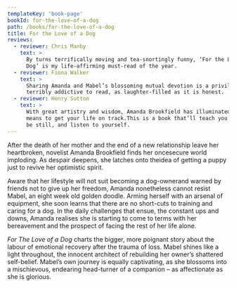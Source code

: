 ```yaml
---
templateKey: 'book-page'
bookId: for-the-love-of-a-dog
path: /books/for-the-love-of-a-dog
title: For the Love of a Dog
reviews:
  - reviewer: Chris Manby
    text: >
      By turns terrifically moving and tea-snortingly funny, ‘For the Love of a
      Dog’ is my life-affirming must-read of the year.
  - reviewer: Fiona Walker
    text: >
      Sharing Amanda and Mabel’s blossoming mutual devotion is a privilege,
      terribly addictive to read, as laughter-filled as it is honest.
  - reviewer: Henry Sutton
    text: >
      With great artistry and wisdom, Amanda Brookfield has illuminated what it
      means to get your life on track.This is a book that’ll teach you to sit,
      be still, and listen to yourself.
---
```


After the death of her mother and the end of a new relationship leave her
heartbroken, novelist Amanda Brookfield finds her oncesecure world imploding. As
despair deepens, she latches onto theidea of getting a puppy just to revive her
optimistic spirit.

Aware that her lifestyle will not suit becoming a dog-ownerand warned by friends
not to give up her freedom, Amanda nonetheless cannot resist Mabel, an eight
week old golden doodle. Arming herself with an arsenal of equipment, she soon
learns that there are no short-cuts to training and caring for a dog. In the
daily challenges that ensue, the constant ups and downs, Amanda realises she is
starting to come to terms with her bereavement and the prospect of facing the
rest of her life alone.

_For The Love of a Dog_ charts the bigger, more poignant story about the labour
of emotional recovery after the trauma of loss. Mabel shines like a light
throughout, the innocent architect of rebuilding her owner’s shattered
self-belief. Mabel’s own journey is equally captivating, as she blossoms into a
mischievous, endearing head-turner of a companion – as affectionate as she is
glorious.
